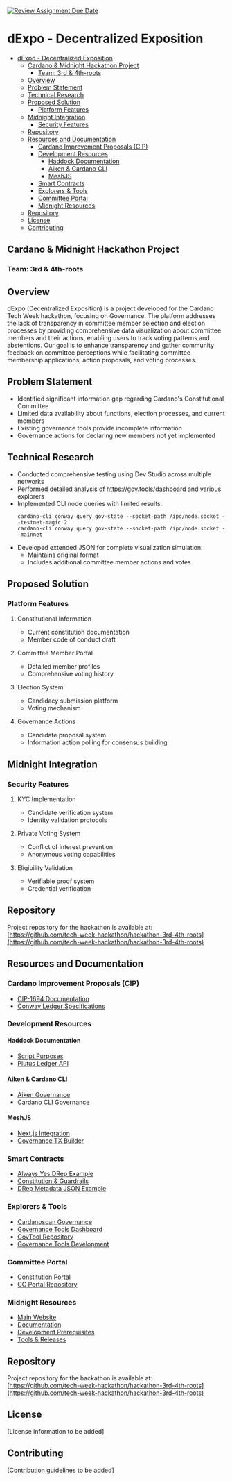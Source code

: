[![Review Assignment Due Date](https://classroom.github.com/assets/deadline-readme-button-22041afd0340ce965d47ae6ef1cefeee28c7c493a6346c4f15d667ab976d596c.svg)](https://classroom.github.com/a/gwqsiey-)

# dExpo - Decentralized Exposition

- [dExpo - Decentralized Exposition](#dexpo---decentralized-exposition)
  - [Cardano \& Midnight Hackathon Project](#cardano--midnight-hackathon-project)
    - [Team: 3rd \& 4th-roots](#team-3rd--4th-roots)
  - [Overview](#overview)
  - [Problem Statement](#problem-statement)
  - [Technical Research](#technical-research)
  - [Proposed Solution](#proposed-solution)
    - [Platform Features](#platform-features)
  - [Midnight Integration](#midnight-integration)
    - [Security Features](#security-features)
  - [Repository](#repository)
  - [Resources and Documentation](#resources-and-documentation)
    - [Cardano Improvement Proposals (CIP)](#cardano-improvement-proposals-cip)
    - [Development Resources](#development-resources)
      - [Haddock Documentation](#haddock-documentation)
      - [Aiken \& Cardano CLI](#aiken--cardano-cli)
      - [MeshJS](#meshjs)
    - [Smart Contracts](#smart-contracts)
    - [Explorers \& Tools](#explorers--tools)
    - [Committee Portal](#committee-portal)
    - [Midnight Resources](#midnight-resources)
  - [Repository](#repository-1)
  - [License](#license)
  - [Contributing](#contributing)

## Cardano & Midnight Hackathon Project

### Team: 3rd & 4th-roots

## Overview

dExpo (Decentralized Exposition) is a project developed for the Cardano Tech Week hackathon, focusing on Governance. The platform addresses the lack of transparency in committee member selection and election processes by providing comprehensive data visualization about committee members and their actions, enabling users to track voting patterns and abstentions. Our goal is to enhance transparency and gather community feedback on committee perceptions while facilitating committee membership applications, action proposals, and voting processes.

## Problem Statement

- Identified significant information gap regarding Cardano's Constitutional Committee
- Limited data availability about functions, election processes, and current members
- Existing governance tools provide incomplete information
- Governance actions for declaring new members not yet implemented

## Technical Research

- Conducted comprehensive testing using Dev Studio across multiple networks
- Performed detailed analysis of https://gov.tools/dashboard and various explorers
- Implemented CLI node queries with limited results:
  ````
  cardano-cli conway query gov-state --socket-path /ipc/node.socket --testnet-magic 2
  cardano-cli conway query gov-state --socket-path /ipc/node.socket --mainnet
  ````
- Developed extended JSON for complete visualization simulation:
  - Maintains original format
  - Includes additional committee member actions and votes

## Proposed Solution

### Platform Features

1. Constitutional Information
   - Current constitution documentation
   - Member code of conduct draft

2. Committee Member Portal
   - Detailed member profiles
   - Comprehensive voting history

3. Election System
   - Candidacy submission platform
   - Voting mechanism

4. Governance Actions
   - Candidate proposal system
   - Information action polling for consensus building

## Midnight Integration

### Security Features

1. KYC Implementation
   - Candidate verification system
   - Identity validation protocols

2. Private Voting System
   - Conflict of interest prevention
   - Anonymous voting capabilities

3. Eligibility Validation
   - Verifiable proof system
   - Credential verification

## Repository

Project repository for the hackathon is available at:
[https://github.com/tech-week-hackathon/hackathon-3rd-4th-roots](https://github.com/tech-week-hackathon/hackathon-3rd-4th-roots)

## Resources and Documentation

### Cardano Improvement Proposals (CIP)
- [CIP-1694 Documentation](https://github.com/cardano-foundation/CIPs/tree/master/CIP-1694#delegated-representatives-dreps)
- [Conway Ledger Specifications](https://intersectmbo.github.io/formal-ledger-specifications/pdfs/conway-ledger.pdf)

### Development Resources
#### Haddock Documentation
- [Script Purposes](https://plutus.cardano.intersectmbo.org/docs/working-with-scripts/script-purposes/#voting)
- [Plutus Ledger API](https://plutus.cardano.intersectmbo.org/haddock/latest/plutus-ledger-api/PlutusLedgerApi-V3-Contexts.html#t:ScriptPurpose)

#### Aiken & Cardano CLI
- [Aiken Governance](https://aiken-lang.github.io/stdlib/cardano/governance.html)
- [Cardano CLI Governance](https://developers.cardano.org/docs/get-started/cardano-cli/governance/)

#### MeshJS
- [Next.js Integration](https://meshjs.dev/guides/nextjs)
- [Governance TX Builder](https://meshjs.dev/apis/txbuilder/governance)

### Smart Contracts
- [Always Yes DRep Example](https://github.com/perturbing/always-yes-drep)
- [Constitution & Guardrails](https://github.com/IntersectMBO/plutus/tree/master/cardano-constitution)
- [DRep Metadata JSON Example](https://raw.githubusercontent.com/cardano-foundation/CIPs/master/CIP-0119/examples/drep.jsonld)

### Explorers & Tools
- [Cardanoscan Governance](https://cardanoscan.io/gov/committee)
- [Governance Tools Dashboard](https://gov.tools/dashboard)
- [GovTool Repository](https://github.com/IntersectMBO/govtool/)
- [Governance Tools Development](https://docs.gov.tools/participate-in-development/governance-tools-open-repositories)

### Committee Portal
- [Constitution Portal](https://constitution.gov.tools/en)
- [CC Portal Repository](https://github.com/IntersectMBO/cc-portal)

### Midnight Resources
- [Main Website](https://midnight.network/)
- [Documentation](https://docs.midnight.network/)
- [Development Prerequisites](https://docs.midnight.network/develop/tutorial/using/prereqs#supported-platforms)
- [Tools & Releases](https://releases.midnight.network/)

## Repository

Project repository for the hackathon is available at:
[https://github.com/tech-week-hackathon/hackathon-3rd-4th-roots](https://github.com/tech-week-hackathon/hackathon-3rd-4th-roots)

## License

[License information to be added]

## Contributing

[Contribution guidelines to be added]

